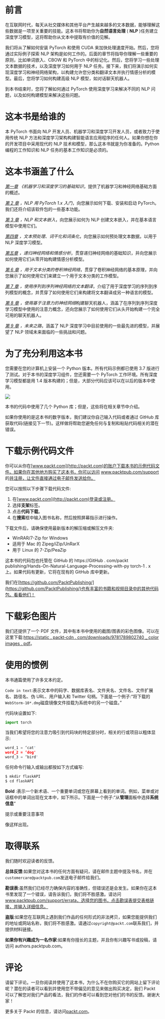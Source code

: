 <title>B12365_Preface_Final_JC_ePub</title> <link href="css/Latest_NDP_epub.css" rel="stylesheet" type="text/css">

# 前言

在互联网时代，每天从社交媒体和其他平台产生越来越多的文本数据，能够理解这些数据是一项至关重要的技能。这本书将帮助你为**自然语言处理** ( **NLP** )任务建立深度学习模型，这将帮助你从文本中提取有价值的见解。

我们将从了解如何安装 PyTorch 和使用 CUDA 来加快处理速度开始。然后，您将通过实际例子探索 NLP 架构是如何工作的。后面的章节将指导你理解一些重要的原则，比如单词嵌入、CBOW 和 PyTorch 中的标记化。然后，您将学习一些处理文本数据的技术，以及深度学习如何用于 NLP 任务。接下来，我们将演示如何实现深度学习和神经网络架构，以构建允许您分类和翻译文本并执行情感分析的模型。最后，您将学习如何构建高级 NLP 模型，如对话聊天机器人。

到本书结束时，您将了解如何通过 PyTorch 使用深度学习来解决不同的 NLP 问题，以及如何构建模型来解决这些问题。

# 这本书是给谁的

本 PyTorch 书面向 NLP 开发人员、机器学习和深度学习开发人员，或者致力于使用传统 NLP 方法和深度学习架构构建智能语言应用程序的任何人。如果你想在你的开发项目中采用现代的 NLP 技术和模型，那么这本书就是为你准备的。Python 编程的工作知识和 NLP 任务的基本工作知识是必须的。

# 这本书涵盖了什么

[*第一章*](B12365_01_Final_JC_ePub.xhtml#_idTextAnchor015) *《机器学习和深度学习的基础知识*，提供了机器学习和神经网络基础方面的概述。

[*第 2 章*](B12365_02_FInal_JC_ePub.xhtml#_idTextAnchor029) *，NLP 用 PyTorch 1.x 入门*，向您展示如何下载、安装和启动 PyTorch。我们还将介绍该软件包的一些基本功能。

[*第 3 章*](B12365_03_Final_JC_ePub.xhtml#_idTextAnchor051) *，NLP 和文本嵌入*，向您展示如何为 NLP 创建文本嵌入，并在基本语言模型中使用它们。

[*第四章*](B12365_04_Final_JC_ePub.xhtml#_idTextAnchor070) *，文本预处理、词干化和词条化*，向您展示如何预处理文本数据，以用于 NLP 深度学习模型。

[*第五章*](B12365_05_Final_JC_ePub.xhtml#_idTextAnchor092) *，递归神经网络和情感分析*，贯穿递归神经网络的基础知识，并向您展示如何使用它们从零开始构建情感分析模型。

[*第 6 章*](B12365_06_Final_JC_ePub.xhtml#_idTextAnchor112) *，用于文本分类的卷积神经网络*，贯穿了卷积神经网络的基本原理，并向您展示了如何使用它们来建立一个用于文本分类的工作模型。

[*第 7 章*](B12365_07_Final_JC_ePub.xhtml#_idTextAnchor124) *，使用序列到序列神经网络的文本翻译*，介绍了用于深度学习的序列到序列模型的概念，并贯穿了如何使用它们来构建将文本翻译成另一种语言的模型。

[*第 8 章*](B12365_08_Final_JC_ePub.xhtml#_idTextAnchor139) *，使用基于注意力的神经网络*构建聊天机器人，涵盖了在序列到序列深度学习模型中使用的注意力概念，还向您展示了如何使用它们从头开始构建一个完全可用的聊天机器人。

[*第 9 章*](B12365_09_Final_JC_ePub.xhtml#_idTextAnchor156) *，未来之路*，涵盖了 NLP 深度学习中目前使用的一些最先进的模型，并展望了 NLP 领域未来面临的一些挑战和问题。

# 为了充分利用这本书

您需要在您的计算机上安装一个 Python 版本。所有代码示例都已使用 3.7 版进行了测试。对于本书的深度学习组件，您还需要一个 PyTorch 工作环境。所有深度学习模型都是用 1.4 版本构建的；但是，大部分代码应该可以在以后的版本中使用。

![](image/B12365_Preface_01.jpg)

本书的代码中使用了几个 Python 库；但是，这些将在相关章节中介绍。

如果你使用的是这本书的数字版本，我们建议你自己输入代码或者通过 GitHub 库获取代码(链接见下一节)。这样做将帮助您避免任何与复制和粘贴代码相关的潜在错误。

# 下载示例代码文件

你可以从你在[www.packt.com](http://packt.com)的账户下载本书的示例代码文件。如果你在其他地方购买了这本书，你可以访问 www.packtpub.com/support 的[并注册，让文件直接通过电子邮件发送给你。](https://www.packtpub.com/support)

您可以按照以下步骤下载代码文件:

1.  在[www.packt.com](http://packt.com)登录或注册。
2.  选择**支架**标签。
3.  点击**代码下载**。
4.  在**搜索**框中输入图书名称，然后按照屏幕指示进行操作。

下载文件后，请确保使用最新版本的解压缩或解压文件夹:

*   WinRAR/7-Zip for Windows
*   适用于 Mac 的 Zipeg/iZip/UnRarX
*   用于 Linux 的 7-Zip/PeaZip

这本书的代码包也托管在 GitHub 的 https://GitHub . com/packt publishing/Hands-On-Natural-Language-Processing-with-py torch-1 . x 上。如果代码有更新，它将在现有的 GitHub 库中更新。

我们在[https://github.com/PacktPublishing/](https://github.com/PacktPublishing/)也有丰富的书籍和视频目录中的其他代码包。看看他们！

# 下载彩色图片

我们还提供了一个 PDF 文件，其中有本书中使用的截图/图表的彩色图像。可以在这里下载:[https://static . packt-cdn . com/downloads/9781789802740 _ color images . pdf](https://static.packt-cdn.com/downloads/9781789802740_ColorImages.pdf)。

# 使用的惯例

本书通篇使用了许多文本约定。

`Code in text`:表示文本中的码字、数据库表名、文件夹名、文件名、文件扩展名、路径名、伪 URL、用户输入和 Twitter 句柄。下面是一个例子:“将下载的`WebStorm-10*.dmg`磁盘镜像文件挂载为系统中的另一个磁盘。”

代码块设置如下:

```py
import torch
```

当我们希望将您的注意力吸引到代码块的特定部分时，相关的行或项目以粗体显示:

```py
word_1 = ‘cat'
word_2 = ‘dog'
word_3 = ‘bird'
```

任何命令行输入或输出都按如下方式编写:

```py
$ mkdir flaskAPI
$ cd flaskAPI
```

**Bold** :表示一个新术语、一个重要单词或您在屏幕上看到的单词。例如，菜单或对话框中的单词出现在文本中，如下所示。下面是一个例子:“从**管理**面板中选择**系统信息**”

提示或重要注意事项

像这样出现。

# 取得联系

我们随时欢迎读者的反馈。

**总体反馈**:如果您对这本书的任何方面有疑问，请在邮件主题中提及书名，并在`customercare@packtpub.com`发送电子邮件给我们。

**勘误表**:虽然我们已经尽力确保内容的准确性，但错误还是会发生。如果你在这本书里发现了一个错误，请告诉我们，我们将不胜感激。请访问 www.packtpub.com/support/errata，选择您的图书，点击勘误表提交表格链接，并输入详细信息。

**盗版**:如果您在互联网上遇到我们作品的任何形式的非法拷贝，如果您能提供我们的地址或网站名称，我们将不胜感激。请通过`copyright@packt.com`联系我们，并提供材料链接。

**如果你有兴趣成为一名作家**:如果有你擅长的主题，并且你有兴趣写书或投稿，请访问 authors.packtpub.com。

# 评论

请留下评论。一旦你阅读并使用了这本书，为什么不在你购买它的网站上留下评论呢？潜在的读者可以看到并使用您不带偏见的意见来做出购买决定，我们 Packt 可以了解您对我们产品的看法，我们的作者可以看到您对他们的书的反馈。谢谢大家！

更多关于 Packt 的信息，请访问[packt.com](http://packt.com)。